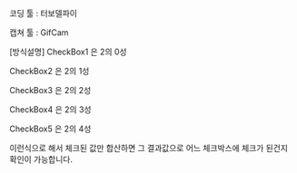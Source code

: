 코딩 툴 : 터보델파이

캡쳐 툴 : GifCam

[방식설명]
CheckBox1 은 2의 0성

CheckBox2 은 2의 1성

CheckBox3 은 2의 2성

CheckBox4 은 2의 3성

CheckBox5 은 2의 4성

이런식으로 해서 체크된 값만 합산하면 그 결과값으로 어느 체크박스에 체크가 된건지 확인이 가능합니다.

